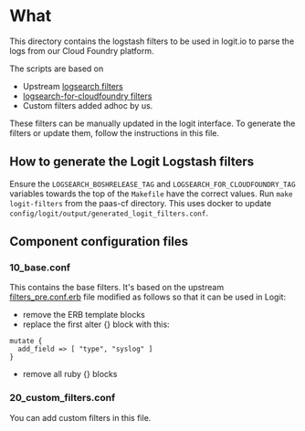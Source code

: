 # What

This directory contains the logstash filters to be used in logit.io to parse
the logs from our Cloud Foundry platform.

The scripts are based on
 - Upstream [logsearch filters](https://github.com/logsearch/logsearch-boshrelease/tree/develop/src/logsearch-config/src/logstash-filters)
 - [logsearch-for-cloudfoundry filters](https://github.com/alphagov/paas-logsearch-for-cloudfoundry)
 - Custom filters added adhoc by us.

These filters can be manually updated in the logit interface. To generate the filters or update them, follow the instructions in this file.

## How to generate the Logit Logstash filters

Ensure the `LOGSEARCH_BOSHRELEASE_TAG` and `LOGSEARCH_FOR_CLOUDFOUNDRY_TAG` variables towards the top of the `Makefile` have the correct values. Run `make logit-filters` from the paas-cf directory. This uses docker to update `config/logit/output/generated_logit_filters.conf`.

## Component configuration files

### 10\_base.conf

This contains the base filters. It's based on the upstream
[filters_pre.conf.erb](https://github.com/cloudfoundry-community/logsearch-boshrelease/blob/v205.0.1/jobs/parser/templates/config/filters_pre.conf.erb)
file modified as follows so that it can be used in Logit:

  - remove the ERB template blocks
  - replace the first alter {} block with this:

   ```
   mutate {
     add_field => [ "type", "syslog" ]
   }
   ```

  - remove all ruby {} blocks

### 20\_custom\_filters.conf

You can add custom filters in this file.
